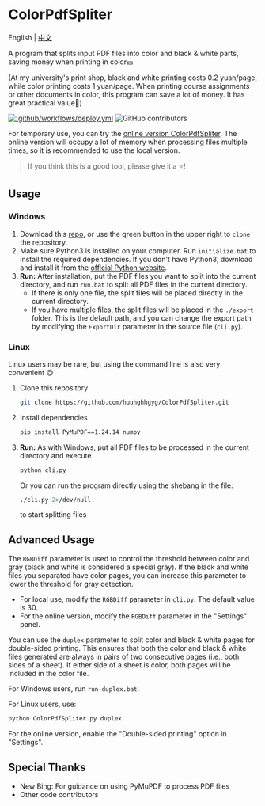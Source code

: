 # ColorPdfSpliter

English | [中文](README.md)

A program that splits input PDF files into color and black & white parts, saving money when printing in color💴

(At my university's print shop, black and white printing costs 0.2 yuan/page, while color printing costs 1 yuan/page. When printing course assignments or other documents in color, this program can save a lot of money. It has great practical value🤑)

[![.github/workflows/deploy.yml](https://github.com/huuhghhgyg/ColorPdfSpliter/actions/workflows/deploy.yml/badge.svg?branch=main)](https://colorpdfspliter.pages.dev/) ![GitHub contributors](https://img.shields.io/github/contributors/huuhghhgyg/ColorPDFSpliter)

For temporary use, you can try the [online version ColorPdfSpliter](https://colorpdfspliter.pages.dev). The online version will occupy a lot of memory when processing files multiple times, so it is recommended to use the local version.

> If you think this is a good tool, please give it a ⭐!

## Usage
### Windows
1. Download this [repo](https://github.com/huuhghhgyg/ColorPdfSpliter/archive/refs/heads/main.zip), or use the green button in the upper right to `clone` the repository.
2. Make sure Python3 is installed on your computer. Run `initialize.bat` to install the required dependencies. If you don't have Python3, download and install it from the [official Python website](https://www.python.org/downloads/).
3. **Run:** After installation, put the PDF files you want to split into the current directory, and run `run.bat` to split all PDF files in the current directory.
   * If there is only one file, the split files will be placed directly in the current directory.
   * If you have multiple files, the split files will be placed in the `./export` folder. This is the default path, and you can change the export path by modifying the `ExportDir` parameter in the source file (`cli.py`).

### Linux
Linux users may be rare, but using the command line is also very convenient 😋

1. Clone this repository
    ```sh
    git clone https://github.com/huuhghhgyg/ColorPdfSpliter.git
    ```

2. Install dependencies
    ```sh
    pip install PyMuPDF==1.24.14 numpy
    ```

3. **Run:** As with Windows, put all PDF files to be processed in the current directory and execute
   ```sh
   python cli.py
   ```

   Or you can run the program directly using the shebang in the file:
   ```sh
   ./cli.py 2>/dev/null
   ```
   to start splitting files

## Advanced Usage

The `RGBDiff` parameter is used to control the threshold between color and gray (black and white is considered a special gray). If the black and white files you separated have color pages, you can increase this parameter to lower the threshold for gray detection.
- For local use, modify the `RGBDiff` parameter in `cli.py`. The default value is 30.
- For the online version, modify the `RGBDiff` parameter in the "Settings" panel.

You can use the `duplex` parameter to split color and black & white pages for double-sided printing. This ensures that both the color and black & white files generated are always in pairs of two consecutive pages (i.e., both sides of a sheet). If either side of a sheet is color, both pages will be included in the color file.

For Windows users, run `run-duplex.bat`.

For Linux users, use:
```sh
python ColorPdfSpliter.py duplex
```

For the online version, enable the "Double-sided printing" option in "Settings".

## Special Thanks
- New Bing: For guidance on using PyMuPDF to process PDF files
- Other code contributors